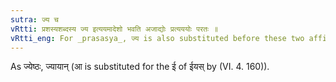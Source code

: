 ```yaml
---
sutra: ज्य च
vRtti: प्रशस्यशब्दस्य ज्य इत्ययमादेशो भवति अजाद्योः प्रत्यययोः परतः ॥
vRtti_eng: For _prasasya_, ज्य is also substituted before these two affixes.
---
```

As ज्येष्ठः, ज्यायान् (आ is substituted for the ई of ईयस् by (VI. 4. 160)).
